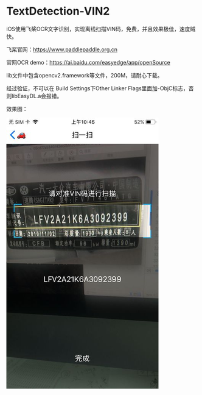# TextDetection-VIN2
iOS使用飞桨OCR文字识别，实现离线扫描VIN码，免费，并且效果极佳，速度贼快。

飞桨官网：https://www.paddlepaddle.org.cn

官网OCR demo：https://ai.baidu.com/easyedge/app/openSource

lib文件中包含opencv2.framework等文件，200M，请耐心下载。

经过验证，不可以在 Build Settings下Other Linker Flags里面加-ObjC标志，否则libEasyDL.a会报错。


效果图：

![](https://github.com/TheLittleBoy/TextDetection-VIN2/blob/master/image.jpg)
